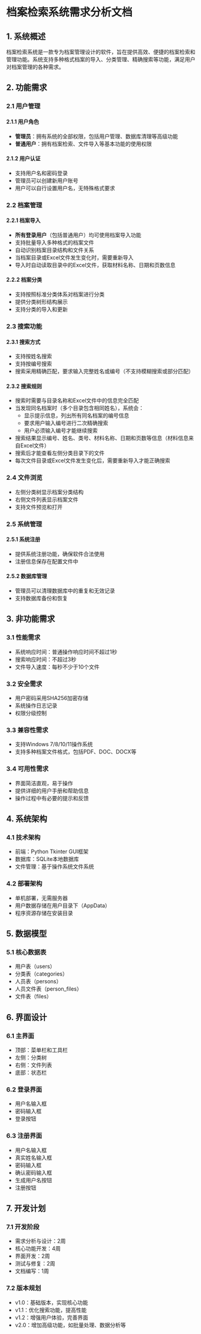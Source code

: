 # 档案检索系统需求分析文档

## 1. 系统概述

档案检索系统是一款专为档案管理设计的软件，旨在提供高效、便捷的档案检索和管理功能。系统支持多种格式档案的导入、分类管理、精确搜索等功能，满足用户对档案管理的各种需求。

## 2. 功能需求

### 2.1 用户管理

#### 2.1.1 用户角色
- **管理员**：拥有系统的全部权限，包括用户管理、数据库清理等高级功能
- **普通用户**：拥有档案检索、文件导入等基本功能的使用权限

#### 2.1.2 用户认证
- 支持用户名和密码登录
- 管理员可以创建新用户账号
- 用户可以自行设置用户名，无特殊格式要求

### 2.2 档案管理

#### 2.2.1 档案导入
- **所有登录用户**（包括普通用户）均可使用档案导入功能
- 支持批量导入多种格式的档案文件
- 自动识别档案目录结构和文件关系
- 当档案目录或Excel文件发生变化时，需要重新导入
- 导入时自动读取目录中的Excel文件，获取材料名称、日期和页数信息

#### 2.2.2 档案分类
- 支持按照标准分类体系对档案进行分类
- 提供分类树形结构展示
- 支持分类的导入和更新

### 2.3 搜索功能

#### 2.3.1 搜索方式
- 支持按姓名搜索
- 支持按编号搜索
- 搜索采用精确匹配，要求输入完整姓名或编号（不支持模糊搜索或部分匹配）

#### 2.3.2 搜索规则
- 搜索时需要与目录名称和Excel文件中的信息完全匹配
- 当发现同名档案时（多个目录包含相同姓名），系统会：
  * 显示提示信息，列出所有同名档案的编号信息
  * 要求用户输入编号进行二次精确搜索
  * 用户必须输入编号才能继续搜索
- 搜索结果显示编号、姓名、类号、材料名称、日期和页数等信息（材料信息来自Excel文件）
- 搜索后才能查看左侧分类目录下的文件
- 每次文件目录或Excel文件发生变化后，需要重新导入才能正确搜索

### 2.4 文件浏览
- 左侧分类树显示档案分类结构
- 右侧文件列表显示档案文件
- 支持文件预览和打开

### 2.5 系统管理

#### 2.5.1 系统注册
- 提供系统注册功能，确保软件合法使用
- 注册信息保存在配置文件中

#### 2.5.2 数据库管理
- 管理员可以清理数据库中的重复和无效记录
- 支持数据库备份和恢复

## 3. 非功能需求

### 3.1 性能需求
- 系统响应时间：普通操作响应时间不超过1秒
- 搜索响应时间：不超过3秒
- 文件导入速度：每秒不少于10个文件

### 3.2 安全需求
- 用户密码采用SHA256加密存储
- 系统操作日志记录
- 权限分级控制

### 3.3 兼容性需求
- 支持Windows 7/8/10/11操作系统
- 支持多种档案文件格式，包括PDF、DOC、DOCX等

### 3.4 可用性需求
- 界面简洁直观，易于操作
- 提供详细的用户手册和帮助信息
- 操作过程中有必要的提示和反馈

## 4. 系统架构

### 4.1 技术架构
- 前端：Python Tkinter GUI框架
- 数据库：SQLite本地数据库
- 文件管理：基于操作系统文件系统

### 4.2 部署架构
- 单机部署，无需服务器
- 用户数据存储在用户目录下（AppData）
- 程序资源存储在安装目录

## 5. 数据模型

### 5.1 核心数据表
- 用户表（users）
- 分类表（categories）
- 人员表（persons）
- 人员文件表（person_files）
- 文件表（files）

## 6. 界面设计

### 6.1 主界面
- 顶部：菜单栏和工具栏
- 左侧：分类树
- 右侧：文件列表
- 底部：状态栏

### 6.2 登录界面
- 用户名输入框
- 密码输入框
- 登录按钮

### 6.3 注册界面
- 用户名输入框
- 真实姓名输入框
- 密码输入框
- 确认密码输入框
- 生成用户名按钮
- 注册按钮

## 7. 开发计划

### 7.1 开发阶段
- 需求分析与设计：2周
- 核心功能开发：4周
- 界面开发：2周
- 测试与修复：2周
- 文档编写：1周

### 7.2 版本规划
- v1.0：基础版本，实现核心功能
- v1.1：优化搜索功能，提高性能
- v1.2：增强用户体验，完善界面
- v2.0：增加高级功能，如批量处理、数据分析等
